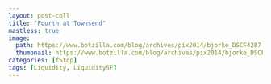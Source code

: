 ```yaml
---
layout: post-coll
title: "Fourth at Townsend"
mastless: true
image:
  path: https://www.botzilla.com/blog/archives/pix2014/bjorke_DSCF4287.jpg
  thumbnail: https://www.botzilla.com/blog/archives/pix2014/bjorke_DSCF4287.jpg
categories: [fStop]
tags: [Liquidity, LiquiditySF]
---
```





